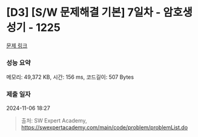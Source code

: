 # [D3] [S/W 문제해결 기본] 7일차 - 암호생성기 - 1225 

[문제 링크](https://swexpertacademy.com/main/code/problem/problemDetail.do?contestProbId=AV14uWl6AF0CFAYD) 

### 성능 요약

메모리: 49,372 KB, 시간: 156 ms, 코드길이: 507 Bytes

### 제출 일자

2024-11-06 18:27



> 출처: SW Expert Academy, https://swexpertacademy.com/main/code/problem/problemList.do